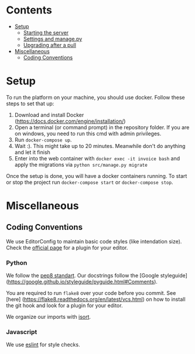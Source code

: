 Contents
========

* [Setup](#setup)
    * [Starting the server](#starting-the-server)
    * [Settings and manage\.py](#settings-and-managepy)
    * [Upgrading after a pull](#upgrading-after-a-pull)
* [Miscellaneous](#miscellaneous)
    * [Coding Conventions](#coding-conventions)

Setup
=====
To run the platform on your machine, you should use docker. Follow these
steps to set that up:

1. Download and install Docker (https://docs.docker.com/engine/installation/)
2. Open a terminal (or command prompt) in the repository folder. If you are on
   windows, you need to run this cmd with admin privileges.
4. Run `docker-compose up`.
5. Wait :). This might take up to 20 minutes. Meanwhile don't do anything
and let it finish
6. Enter into the web container with `docker exec -it invoice bash` and
apply the migrations via `python src/manage.py migrate`


Once the setup is done, you will have a docker containers running. To start or stop the project run
`docker-compose start` or `docker-compose stop`.

Miscellaneous
=============

Coding Conventions
------------------
We use EditorConfig to maintain basic code styles (like intendation size).
Check the [official page](http://editorconfig.org/#download) for a plugin for
your editor.

### Python
We follow the [pep8 standart](https://www.python.org/dev/peps/pep-0008/).
Our docstrings follow the [Google styleguide]
(https://google.github.io/styleguide/pyguide.html#Comments).

You are required to run `flake8` over your code before you commit. See [here]
(https://flake8.readthedocs.org/en/latest/vcs.html) on how to install the git
hook and look for a plugin for your editor.

We organize our imports with [isort](https://github.com/timothycrosley/isort).

### Javascript
We use [eslint](http://eslint.org/) for style checks.